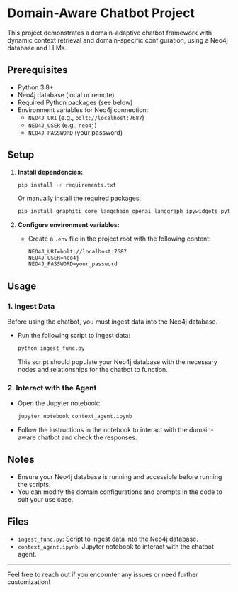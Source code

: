 # Domain-Aware Chatbot Project

This project demonstrates a domain-adaptive chatbot framework with dynamic context retrieval and domain-specific configuration, using a Neo4j database and LLMs.

## Prerequisites
- Python 3.8+
- Neo4j database (local or remote)
- Required Python packages (see below)
- Environment variables for Neo4j connection:
  - `NEO4J_URI` (e.g., `bolt://localhost:7687`)
  - `NEO4J_USER` (e.g., `neo4j`)
  - `NEO4J_PASSWORD` (your password)

## Setup
1. **Install dependencies:**
   ```bash
   pip install -r requirements.txt
   ```
   Or manually install the required packages:
   ```bash
   pip install graphiti_core langchain_openai langgraph ipywidgets python-dotenv nest_asyncio
   ```

2. **Configure environment variables:**
   - Create a `.env` file in the project root with the following content:
     ```env
     NEO4J_URI=bolt://localhost:7687
     NEO4J_USER=neo4j
     NEO4J_PASSWORD=your_password
     ```

## Usage

### 1. Ingest Data
Before using the chatbot, you must ingest data into the Neo4j database.

- Run the following script to ingest data:
  ```bash
  python ingest_func.py
  ```
  This script should populate your Neo4j database with the necessary nodes and relationships for the chatbot to function.

### 2. Interact with the Agent
- Open the Jupyter notebook:
  ```bash
  jupyter notebook context_agent.ipynb
  ```
- Follow the instructions in the notebook to interact with the domain-aware chatbot and check the responses.

## Notes
- Ensure your Neo4j database is running and accessible before running the scripts.
- You can modify the domain configurations and prompts in the code to suit your use case.

## Files
- `ingest_func.py`: Script to ingest data into the Neo4j database.
- `context_agent.ipynb`: Jupyter notebook to interact with the chatbot agent.
---
Feel free to reach out if you encounter any issues or need further customization!